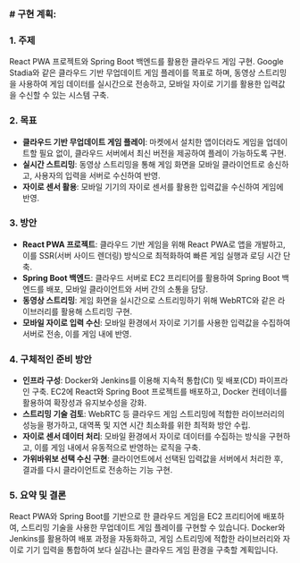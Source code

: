 ### # 구현 계획:

### 1. **주제**
React PWA 프로젝트와 Spring Boot 백엔드를 활용한 클라우드 게임 구현. Google Stadia와 같은 클라우드 기반 무업데이트 게임 플레이를 목표로 하며, 동영상 스트리밍을 사용하여 게임 데이터를 실시간으로 전송하고, 모바일 자이로 기기를 활용한 입력값을 수신할 수 있는 시스템 구축.

### 2. **목표**
- **클라우드 기반 무업데이트 게임 플레이**: 마켓에서 설치한 앱이더라도 게임을 업데이트할 필요 없이, 클라우드 서버에서 최신 버전을 제공하여 플레이 가능하도록 구현.
- **실시간 스트리밍**: 동영상 스트리밍을 통해 게임 화면을 모바일 클라이언트로 송신하고, 사용자의 입력을 서버로 수신하여 반영.
- **자이로 센서 활용**: 모바일 기기의 자이로 센서를 활용한 입력값을 수신하여 게임에 반영.

### 3. **방안**
- **React PWA 프로젝트**: 클라우드 기반 게임을 위해 React PWA로 앱을 개발하고, 이를 SSR(서버 사이드 렌더링) 방식으로 최적화하여 빠른 게임 실행과 로딩 시간 단축.
- **Spring Boot 백엔드**: 클라우드 서버로 EC2 프리티어를 활용하여 Spring Boot 백엔드를 배포, 모바일 클라이언트와 서버 간의 소통을 담당.
- **동영상 스트리밍**: 게임 화면을 실시간으로 스트리밍하기 위해 WebRTC와 같은 라이브러리를 활용해 스트리밍 구현.
- **모바일 자이로 입력 수신**: 모바일 환경에서 자이로 기기를 사용한 입력값을 수집하여 서버로 전송, 이를 게임 내에 반영.

### 4. **구체적인 준비 방안**
- **인프라 구성**: Docker와 Jenkins를 이용해 지속적 통합(CI) 및 배포(CD) 파이프라인 구축. EC2에 React와 Spring Boot 프로젝트를 배포하고, Docker 컨테이너를 활용하여 확장성과 유지보수성을 강화.
- **스트리밍 기술 검토**: WebRTC 등 클라우드 게임 스트리밍에 적합한 라이브러리의 성능을 평가하고, 대역폭 및 지연 시간 최소화를 위한 최적화 방안 수립.
- **자이로 센서 데이터 처리**: 모바일 환경에서 자이로 데이터를 수집하는 방식을 구현하고, 이를 게임 내에서 유동적으로 반영하는 로직을 구축.
- **가위바위보 선택 수신 구현**: 클라이언트에서 선택된 입력값을 서버에서 처리한 후, 결과를 다시 클라이언트로 전송하는 기능 구현.

### 5. **요약 및 결론**
React PWA와 Spring Boot를 기반으로 한 클라우드 게임을 EC2 프리티어에 배포하여, 스트리밍 기술을 사용한 무업데이트 게임 플레이를 구현할 수 있습니다. Docker와 Jenkins를 활용하여 배포 과정을 자동화하고, 게임 스트리밍에 적합한 라이브러리와 자이로 기기 입력을 통합하여 보다 실감나는 클라우드 게임 환경을 구축할 계획입니다.